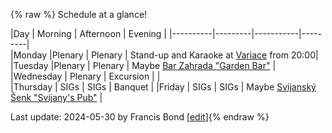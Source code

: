 {% raw %}
Schedule at a glance!

|Day    | Morning | Afternoon | Evening |
|----------|---------|-----------|---------|\
|Monday    |Plenary  | Plenary   | Stand-up and Karaoke at [Variace](https://variace.eu/) from 20:00|
|Tuesday   |Plenary  | Plenary   | Maybe [Bar Zahrada "Garden Bar"](https://barzahrada.cz/)        |
|Wednesday | Plenary | Excursion |         |\
|Thursday  | SIGs    | SIGs      | Banquet |
|Friday    | SIGs    | SIGs      | Maybe [Svijanský Šenk "Svijany's Pub"](http://svijansky-senk.cz/) |


Last update: 2024-05-30 by Francis Bond [[edit](https://github.com/delph-in/docs/wiki/OlomoucSchedule/_edit)]{% endraw %}